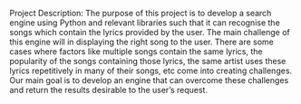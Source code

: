 Project Description:
The purpose of this project is to develop a search engine using Python and relevant libraries such that it can recognise the songs which contain the lyrics provided by the user. The main challenge of this engine will in displaying the right song to the user. There are some cases where factors like multiple songs contain the same lyrics, the popularity of the songs containing those lyrics, the same artist uses these lyrics repetitively in many of their songs, etc come into creating challenges. Our main goal is to develop an engine that can overcome these challenges and return the results desirable to the user’s request.
